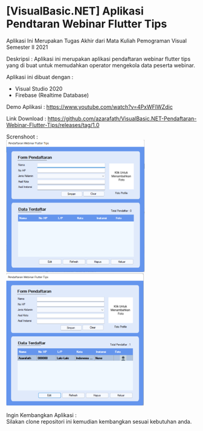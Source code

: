 # [VisualBasic.NET] Aplikasi Pendtaran Webinar Flutter Tips

Aplikasi Ini Merupakan Tugas Akhir dari Mata Kuliah Pemograman Visual Semester II 2021

Deskripsi : Aplikasi ini merupakan aplikasi pendaftaran webinar flutter tips yang di buat untuk memudahkan operator mengekola data peserta webinar.

Aplikasi ini dibuat dengan :
- Visual Studio 2020
- Firebase (Realtime Database)

Demo Aplikasi : https://www.youtube.com/watch?v=4PxWFIWZdic

Link Download : https://github.com/azarafath/VisualBasic.NET-Pendaftaran-Webinar-Flutter-Tips/releases/tag/1.0

Screnshoot : 
<br/>
<img height="350em" src="https://github.com/azarafath/VisualBasic.NET-Pendaftaran-Webinar-Flutter-Tips/blob/master/Tubes/Resources/image1.png?raw=true"/>
<img height="350em" src="https://github.com/azarafath/VisualBasic.NET-Pendaftaran-Webinar-Flutter-Tips/blob/master/Tubes/Resources/image2.png?raw=true"/>


Ingin Kembangkan Aplikasi :
<br/>
Silakan clone repositori ini kemudian kembangkan sesuai kebutuhan anda.



